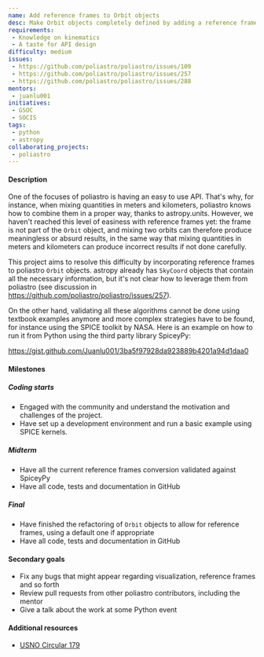 ```yaml
---
name: Add reference frames to Orbit objects
desc: Make Orbit objects completely defined by adding a reference frame as a property
requirements:
 - Knowledge on kinematics
 - A taste for API design
difficulty: medium
issues:
 - https://github.com/poliastro/poliastro/issues/109
 - https://github.com/poliastro/poliastro/issues/257
 - https://github.com/poliastro/poliastro/issues/288
mentors:
 - juanlu001
initiatives:
 - GSOC
 - SOCIS
tags:
 - python
 - astropy
collaborating_projects:
 - poliastro
---
```


#### Description

One of the focuses of poliastro is having an easy to use API. That's why,
for instance, when mixing quantities in meters and kilometers, poliastro
knows how to combine them in a proper way, thanks to astropy.units.
However, we haven't reached this level of easiness with reference frames
yet: the frame is not part of the `Orbit` object, and mixing two orbits
can therefore produce meaningless or absurd results, in the same way
that mixing quantities in meters and kilometers can produce incorrect
results if not done carefully.

This project aims to resolve this difficulty by incorporating reference
frames to poliastro `Orbit` objects. astropy already has `SkyCoord`
objects that contain all the necessary information, but it's not clear
how to leverage them from poliastro (see discussion in
https://github.com/poliastro/poliastro/issues/257).

On the other hand, validating all these algorithms cannot be done using
textbook examples anymore and more complex strategies have to be found,
for instance using the SPICE toolkit by NASA. Here is an example on
how to run it from Python using the third party library SpiceyPy:

https://gist.github.com/Juanlu001/3ba5f97928da923889b4201a94d1daa0

#### Milestones

##### Coding starts

* Engaged with the community and understand the motivation and challenges of
  the project.
* Have set up a development environment and run a basic example using SPICE
  kernels.

##### Midterm

* Have all the current reference frames conversion validated against SpiceyPy
* Have all code, tests and documentation in GitHub

##### Final

* Have finished the refactoring of `Orbit` objects to allow for reference frames,
  using a default one if appropriate
* Have all code, tests and documentation in GitHub

#### Secondary goals

* Fix any bugs that might appear regarding visualization, reference frames and so forth
* Review pull requests from other poliastro contributors, including the mentor
* Give a talk about the work at some Python event

#### Additional resources

* [USNO Circular 179](http://aa.usno.navy.mil/publications/docs/Circular_179.pdf)
